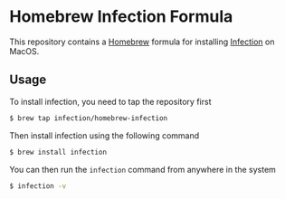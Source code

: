 Homebrew Infection Formula
==========================

This repository contains a [Homebrew](https://brew.sh) formula for installing [Infection](https://infection.github.io/) on MacOS.

## Usage

To install infection, you need to tap the repository first

```bash
$ brew tap infection/homebrew-infection
```

Then install infection using the following command

```bash
$ brew install infection
```

You can then run the `infection` command from anywhere in the system

```bash
$ infection -v
```
